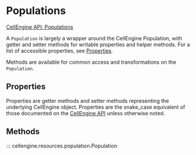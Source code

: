 # Populations

[CellEngine API: Populations](https://docs.cellengine.com/api/#populations)

A `Population` is largely a wrapper around the CellEngine Population, with
getter and setter methods for writable properties and helper methods. For a
list of accessible properties, see [Properties](#properties).

Methods are available for common access and transformations on the `Population`.

## Properties
Properties are getter methods and setter methods representing the underlying
CellEngine object. Properties are the snake_case equivalent of those documented on the
[CellEngine API](https://docs.cellengine.com/api/#populations) unless otherwise noted.

## Methods

::: cellengine.resources.population.Population
